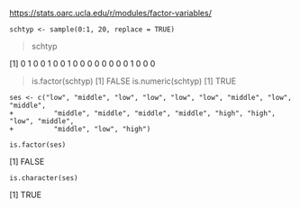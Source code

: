 


https://stats.oarc.ucla.edu/r/modules/factor-variables/


```
schtyp <- sample(0:1, 20, replace = TRUE)
```
> schtyp

 [1] 0 1 0 0 1 0 0 1 0 0 0 0 0 0 0 0 1 0 0 0
> is.factor(schtyp)
[1] FALSE
> is.numeric(schtyp)
[1] TRUE

```
ses <- c("low", "middle", "low", "low", "low", "low", "middle", "low", "middle",
+          "middle", "middle", "middle", "middle", "high", "high", "low", "middle",
+          "middle", "low", "high")
```

```
is.factor(ses)
```

[1] FALSE

```
is.character(ses)
```
[1] TRUE